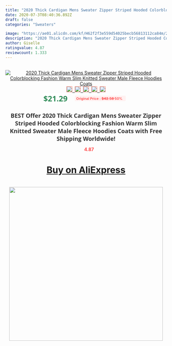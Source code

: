```yaml
---
title: "2020 Thick Cardigan Mens Sweater Zipper Striped Hooded Colorblocking Fashion Warm Slim Knitted Sweater Male Fleece Hoodies Coats"
date: 2020-07-3T08:40:36.892Z
draft: false
categories: "Sweaters"

image: "https://ae01.alicdn.com/kf/H62f2f3e559d54025becb56813112ca84m/2020-Thick-Cardigan-Mens-Sweater-Zipper-Striped-Hooded-Colorblocking-Fashion-Warm-Slim-Knitted-Sweater-Male-Fleece.jpg"
description: "2020 Thick Cardigan Mens Sweater Zipper Striped Hooded Colorblocking Fashion Warm Slim Knitted Sweater Male Fleece Hoodies Coats"
author: Giselle
ratingvalue: 4.87
reviewcount: 1.333
---
```

<br>
<div style="text-align: center;">
<a href="https://s.click.aliexpress.com/e/_Al2rrB" target="_blank" rel="nofollow noopener noreferrer"><img alt="2020 Thick Cardigan Mens Sweater Zipper Striped Hooded Colorblocking Fashion Warm Slim Knitted Sweater Male Fleece Hoodies Coats" class="magnifier-image" src="https://ae01.alicdn.com/kf/H62f2f3e559d54025becb56813112ca84m/2020-Thick-Cardigan-Mens-Sweater-Zipper-Striped-Hooded-Colorblocking-Fashion-Warm-Slim-Knitted-Sweater-Male-Fleece.jpg_640x640.jpg">
<br>
<img style="border:1px solid salmon" src="https://ae01.alicdn.com/kf/H62f2f3e559d54025becb56813112ca84m/2020-Thick-Cardigan-Mens-Sweater-Zipper-Striped-Hooded-Colorblocking-Fashion-Warm-Slim-Knitted-Sweater-Male-Fleece.jpg_120x120.jpg">&nbsp;&nbsp;<img style="border:1px solid salmon" src="https://ae01.alicdn.com/kf/Hff24b0645de142ae8e5e0cfe454ee7f4o/2020-Thick-Cardigan-Mens-Sweater-Zipper-Striped-Hooded-Colorblocking-Fashion-Warm-Slim-Knitted-Sweater-Male-Fleece.jpg_120x120.jpg">&nbsp;&nbsp;<img style="border:1px solid salmon" src="https://ae01.alicdn.com/kf/Hc99adc2105b64aa4a06316a5a7af63b6s/2020-Thick-Cardigan-Mens-Sweater-Zipper-Striped-Hooded-Colorblocking-Fashion-Warm-Slim-Knitted-Sweater-Male-Fleece.jpg_120x120.jpg">&nbsp;&nbsp;<img style="border:1px solid salmon" src="https://ae01.alicdn.com/kf/H8d4b8a496ec1470faa735b3c472f02bd0/2020-Thick-Cardigan-Mens-Sweater-Zipper-Striped-Hooded-Colorblocking-Fashion-Warm-Slim-Knitted-Sweater-Male-Fleece.jpg_120x120.jpg">&nbsp;&nbsp;<img style="border:1px solid salmon" src="https://ae01.alicdn.com/kf/H6bb1cb08e33a44c58ae9b932aafc8229r/2020-Thick-Cardigan-Mens-Sweater-Zipper-Striped-Hooded-Colorblocking-Fashion-Warm-Slim-Knitted-Sweater-Male-Fleece.jpg_120x120.jpg"></a></div><br0>
<div style="text-align: center;"><span style="background-color: white; border: 0px; box-sizing: border-box; color: seagreen; display: inline-block; font-family: &quot;open sans&quot; , &quot;arial&quot; , &quot;helvetica&quot; , sans-serif , &quot;heiti&quot;; font-size: 24px; font-stretch: inherit; font-weight: 700; line-height: inherit; margin: 0px 10px 0px 0px; padding: 0px; vertical-align: middle;">$21.29 </span>
<span style="background: rgb(255 , 241 , 241); border-radius: 3px; border: 0px; box-sizing: border-box; color: #ff4747; display: inline-block; font-family: inherit; font-size: 12px; font-stretch: inherit; font-style: inherit; font-variant: inherit; font-weight: 600; line-height: inherit; margin: 0px; padding: 2px 5px; transform: scale(0.9); vertical-align: middle;">Original Price : <b style="text-decoration: line-through;">$42.58 </b> 50%&nbsp;&nbsp;</span></div>
<h1 style="color: #333333; display: inline-block; font-family: &quot;open sans&quot; , &quot;arial&quot; , &quot;helvetica&quot; , sans-serif , &quot;heiti&quot;; font-size: 18px; font-stretch: inherit; font-weight: 700; text-align: center;">BEST Offer 2020 Thick Cardigan Mens Sweater Zipper Striped Hooded Colorblocking Fashion Warm Slim Knitted Sweater Male Fleece Hoodies Coats with Free Shipping Worldwide!</h1>
<div style="color: #ff4747; text-align: center;">
<img src="https://4.bp.blogspot.com/-M0ZcTcb-5uY/XleCXlxnR4I/AAAAAAAAAEc/OrjgMkXV1oMQFaCRZj5HQwOCBcu3w1FegCPcBGAYYCw/s1600/star.png" style="height: 15px;">&nbsp;<b>4.87</b></div>
<div class="button_cont" align="center"><a class="buynow_a" href="https://s.click.aliexpress.com/e/_Al2rrB" target="_blank" rel="nofollow noopener noreferrer"><H1>Buy on AliExpress</H1></a></div><br>
<div class="separator" style="clear: both; text-align: center;">
<img src="https://lh3.googleusercontent.com/-pTy5HemUv9M/XlePHvY0dAI/AAAAAAAAAE4/0nX5iRUoIWY8eMW9Dpxeirr157OZliDIgCLcBGAsYHQ/s1600/badge.gif" width="480">
</div>
